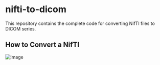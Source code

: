 # nifti-to-dicom
This repository contains the complete code for converting NifTI files to DICOM series. 

## How to Convert a NifTI 
![image](https://github.com/aliamrod/nifti-to-dicom/assets/62684338/185de916-b8d8-4160-8ab5-99f00e2fca96)
